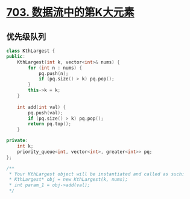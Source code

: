 # [703. 数据流中的第K大元素](https://leetcode-cn.com/problems/kth-largest-element-in-a-stream/)

## 优先级队列

```cpp
class KthLargest {
public:
    KthLargest(int k, vector<int>& nums) {
        for (int n : nums) {
            pq.push(n);
            if (pq.size() > k) pq.pop();
        }       
        this->k = k;
    }
    
    int add(int val) {
        pq.push(val);
        if (pq.size() > k) pq.pop();
        return pq.top();
    }

private:
    int k;
    priority_queue<int, vector<int>, greater<int>> pq;
};

/**
 * Your KthLargest object will be instantiated and called as such:
 * KthLargest* obj = new KthLargest(k, nums);
 * int param_1 = obj->add(val);
 */
```

